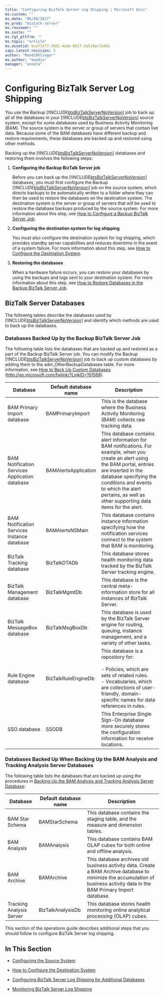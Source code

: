 ```yaml
---
title: "Configuring BizTalk Server Log Shipping | Microsoft Docs"
ms.custom: ""
ms.date: "06/08/2017"
ms.prod: "biztalk-server"
ms.reviewer: ""
ms.suite: ""
ms.tgt_pltfrm: ""
ms.topic: "article"
ms.assetid: bcef31f7-30d1-4ada-b627-2a5c9ec7e43e
caps.latest.revision: 3
author: "MandiOhlinger"
ms.author: "mandia"
manager: "anneta"
---
```

# Configuring BizTalk Server Log Shipping
You use the Backup [!INCLUDE[btsBizTalkServerNoVersion](../includes/btsbiztalkservernoversion-md.md)] job to back up all of the databases in your [!INCLUDE[btsBizTalkServerNoVersion](../includes/btsbiztalkservernoversion-md.md)] source system, except for some databases used by Business Activity Monitoring (BAM). The source system is the server or group of servers that contain live data. Because some of the BAM databases have different backup and restore requirements, these databases are backed up and restored using other methods.  
  
 Backing up the [!INCLUDE[btsBizTalkServerNoVersion](../includes/btsbiztalkservernoversion-md.md)] databases and restoring them involves the following steps:  
  
1. **Configuring the Backup BizTalk Server job**  
  
    Before you can back up the [!INCLUDE[btsBizTalkServerNoVersion](../includes/btsbiztalkservernoversion-md.md)] databases, you must first configure the Backup [!INCLUDE[btsBizTalkServerNoVersion](../includes/btsbiztalkservernoversion-md.md)] job on the source system, which directs backups to be automatically written to a folder where they can then be used to restore the databases on the destination system. The destination system is the server or group of servers that will be used to restore the database backups produced by the source system. For more information about this step, see [How to Configure a Backup BizTalk Server Job](../technical-guides/how-to-configure-a-backup-biztalk-server-job.md).  
  
2. **Configuring the destination system for log shipping**  
  
    You must also configure the destination system for log shipping, which provides standby server capabilities and reduces downtime in the event of a system failure. For more information about this step, see [How to Configure the Destination System](../technical-guides/how-to-configure-the-destination-system.md).  
  
3. **Restoring the databases**  
  
    When a hardware failure occurs, you can restore your databases by using the backups and logs sent to your destination system. For more information about this step, see [How to Restore Databases in the Backup BizTalk Server Job](../technical-guides/how-to-restore-databases-in-the-backup-biztalk-server-job.md).  
  
## BizTalk Server Databases  
 The following tables describe the databases used by [!INCLUDE[btsBizTalkServerNoVersion](../includes/btsbiztalkservernoversion-md.md)] and identify which methods are used to back up the databases.  
  
### Databases Backed Up by the Backup BizTalk Server Job  
 The following table lists the databases that are backed up and restored as a part of the Backup BizTalk Server job. You can modify the Backup [!INCLUDE[btsBizTalkServerNoVersion](../includes/btsbiztalkservernoversion-md.md)] job to back up custom databases by adding them to the adm_OtherBackupDatabases table. For more information, see [How to Back Up Custom Databases](http://go.microsoft.com/fwlink/?LinkID=151569) (<http://go.microsoft.com/fwlink/?LinkID=151569>).  
  
|Database|Default database name|Description|  
|--------------|---------------------------|-----------------|  
|BAM Primary Import database|BAMPrimaryImport|This is the database where the Business Activity Monitoring (BAM) collects raw tracking data.|  
|BAM Notification Services Application database|BAMAlertsApplication|This database contains alert information for BAM notifications. For example, when you create an alert using the BAM portal, entries are inserted in the database specifying the conditions and events to which the alert pertains, as well as other supporting data items for the alert.|  
|BAM Notification Services Instance database|BAMAlertsNSMain|This database contains instance information specifying how the notification services connect to the system that BAM is monitoring.|  
|BizTalk Tracking database|BizTalkDTADb|This database stores health monitoring data tracked by the BizTalk Server tracking engine.|  
|BizTalk Management database|BizTalkMgmtDb|This database is the central meta-information store for all instances of BizTalk Server.|  
|BizTalk MessageBox database|BizTalkMsgBoxDb|This database is used by the BizTalk Server engine for routing, queuing, instance management, and a variety of other tasks.|  
|Rule Engine database|BizTalkRuleEngineDb|This database is a repository for:<br /><br /> -   Policies, which are sets of related rules.<br />-   Vocabularies, which are collections of user-friendly, domain-specific names for data references in rules.|  
|SSO database|SSODB|This Enterprise Single Sign-On database more securely stores the configuration information for receive locations.|  
  
### Databases Backed Up When Backing Up the BAM Analysis and Tracking Analysis Server Databases  
 The following table lists the databases that are backed up using the procedures in [Backing Up the BAM Analysis and Tracking Analysis Server Database](http://msdn.microsoft.com/library/aa578580\(v=bts.70\).aspx):  
  
|Database|Default database name|Description|  
|--------------|---------------------------|-----------------|  
|BAM Star Schema|BAMStarSchema|This database contains the staging table, and the measure and dimension tables.|  
|BAM Analysis|BAMAnalysis|This database contains BAM OLAP cubes for both online and offline analysis.|  
|BAM Archive|BAMArchive|This database archives old business activity data. Create a BAM Archive database to minimize the accumulation of business activity data in the BAM Primary Import database.|  
|Tracking Analysis Server|BizTalkAnalysisDb|This database stores health monitoring online analytical processing (OLAP) cubes.|  
  
 This section of the operations guide describes additional steps that you should follow to configure BizTalk Server log shipping.  
  
## In This Section  
  
-   [Configuring the Source System](../technical-guides/configuring-the-source-system.md)  
  
-   [How to Configure the Destination System](../technical-guides/how-to-configure-the-destination-system.md)  
  
-   [Configuring BizTalk Server Log Shipping for Additional Databases](../technical-guides/configuring-biztalk-server-log-shipping-for-additional-databases.md)  
  
-   [Monitoring BizTalk Server Log Shipping](../technical-guides/monitoring-biztalk-server-log-shipping.md)